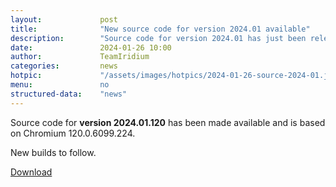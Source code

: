 ```yaml
---
layout: 			post
title:  			"New source code for version 2024.01 available"
description: 		"Source code for version 2024.01 has just been released and can be downloaded as of now."
date:	 			2024-01-26 10:00
author:				TeamIridium
categories:			news
hotpic:				"/assets/images/hotpics/2024-01-26-source-2024-01.jpg"
menu: 				no
structured-data:	"news"
---
```

Source code for **version 2024.01.120** has been made available and is based on Chromium 120.0.6099.224.   

New builds to follow.

<a href="/downloads/source" class="button download" title="download Iridium Browser">Download</a>